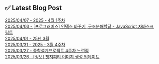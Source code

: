 

## ✅ Latest Blog Post

[2025/04/07 - 2025 - 4월 1주차](https://blog.naver.com/kwmingyu/223824593586?fromRss=true&trackingCode=rss) <br/>
[2025/04/03 - [프로그래머스] 인덱스 바꾸기 ,구조분해할당 - JavaScript,자바스크립트](https://blog.naver.com/kwmingyu/223820477256?fromRss=true&trackingCode=rss) <br/>
[2025/04/01 - 25년 3월](https://blog.naver.com/kwmingyu/223817358455?fromRss=true&trackingCode=rss) <br/>
[2025/03/31 - 2025 - 3월 4주차](https://blog.naver.com/kwmingyu/223815747643?fromRss=true&trackingCode=rss) <br/>
[2025/03/27 - 종합설계프로젝트 4주차 느낀점](https://blog.naver.com/kwmingyu/223812070469?fromRss=true&trackingCode=rss) <br/>
[2025/03/26 - [정보] 챗지피티 이미지 생성 업데이트](https://blog.naver.com/kwmingyu/223810512004?fromRss=true&trackingCode=rss) <br/>
